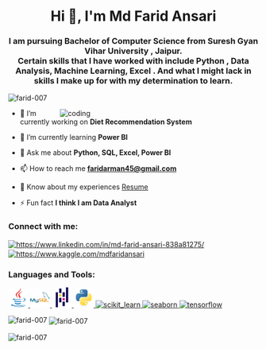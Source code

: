 <h1 align="center">Hi 👋, I'm Md Farid Ansari</h1>
<h3 align="center">I am pursuing Bachelor of Computer Science from Suresh Gyan Vihar University , Jaipur.<br> Certain skills that I have worked with include Python , Data Analysis, Machine Learning, Excel . And what I might lack in skills I make up for with my determination to learn.</h3>

<p align="left"> <img src="https://komarev.com/ghpvc/?username=farid-007&label=Profile%20views&color=0e75b6&style=flat" alt="farid-007" /> </p>

<!-- <p align="left"> <a href="https://github.com/ryo-ma/github-profile-trophy"><img src="https://github-profile-trophy.vercel.app/?username=farid-007" alt="farid-007" /></a> </p> -->
<img align="right" alt="coding" width="400"  src="https://www.fegno.com/wp-content/uploads/2022/03/web-development-company-in-kochi.gif" alt="">

- 🔭 I’m currently working on **Diet Recommendation System**
- 🌱 I’m currently learning **Power BI**

- 💬 Ask me about **Python, SQL, Excel, Power BI**

- 📫 How to reach me **faridarman45@gmail.com**

- 📄 Know about my experiences [Resume](https://drive.google.com/drive/u/1/folders/1R6Nk1YHyTpP2J-rNNk0dXg8obudSZUQJ)

- ⚡ Fun fact **I think I am Data Analyst**

<h3 align="left">Connect with me:</h3>
<p align="left">
<a href="https://linkedin.com/in/https://www.linkedin.com/in/md-farid-ansari-838a81275/" target="blank"><img align="center" src="https://raw.githubusercontent.com/rahuldkjain/github-profile-readme-generator/master/src/images/icons/Social/linked-in-alt.svg" alt="https://www.linkedin.com/in/md-farid-ansari-838a81275/" height="30" width="40" /></a>
<a href="https://kaggle.com/https://www.kaggle.com/mdfaridansari" target="blank"><img align="center" src="https://raw.githubusercontent.com/rahuldkjain/github-profile-readme-generator/master/src/images/icons/Social/kaggle.svg" alt="https://www.kaggle.com/mdfaridansari" height="30" width="40" /></a>
</p>

<h3 align="left">Languages and Tools:</h3>
<p align="left"> </a> <a href="https://www.java.com" target="_blank" rel="noreferrer"> <img src="https://raw.githubusercontent.com/devicons/devicon/master/icons/java/java-original.svg" alt="java" width="40" height="40"/> </a> <a href="https://www.mysql.com/" target="_blank" rel="noreferrer"> <img src="https://raw.githubusercontent.com/devicons/devicon/master/icons/mysql/mysql-original-wordmark.svg" alt="mysql" width="40" height="40"/> </a> <a href="https://pandas.pydata.org/" target="_blank" rel="noreferrer"> <img src="https://raw.githubusercontent.com/devicons/devicon/2ae2a900d2f041da66e950e4d48052658d850630/icons/pandas/pandas-original.svg" alt="pandas" width="40" height="40"/> </a> <a href="https://www.python.org" target="_blank" rel="noreferrer"> <img src="https://raw.githubusercontent.com/devicons/devicon/master/icons/python/python-original.svg" alt="python" width="40" height="40"/> </a> <a href="https://scikit-learn.org/" target="_blank" rel="noreferrer"> <img src="https://upload.wikimedia.org/wikipedia/commons/0/05/Scikit_learn_logo_small.svg" alt="scikit_learn" width="40" height="40"/> </a> <a href="https://seaborn.pydata.org/" target="_blank" rel="noreferrer"> <img src="https://seaborn.pydata.org/_images/logo-mark-lightbg.svg" alt="seaborn" width="40" height="40"/> </a> <a href="https://www.tensorflow.org" target="_blank" rel="noreferrer"> <img src="https://www.vectorlogo.zone/logos/tensorflow/tensorflow-icon.svg" alt="tensorflow" width="40" height="40"/> </a> </p>

<p><img align="left" src="https://github-readme-stats.vercel.app/api/top-langs?username=farid-007&show_icons=true&locale=en&layout=compact" alt="farid-007" /></p>

<p>&nbsp;<img align="center" src="https://github-readme-stats.vercel.app/api?username=farid-007&show_icons=true&locale=en" alt="farid-007" /></p>

<p><img align="center" src="https://github-readme-streak-stats.herokuapp.com/?user=farid-007&" alt="farid-007" /></p>

